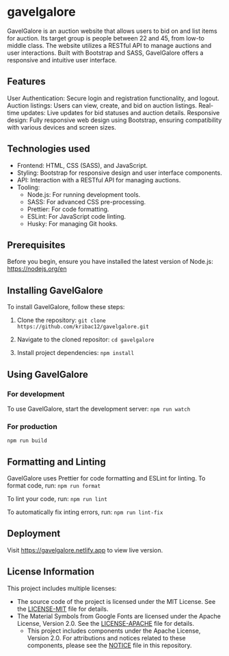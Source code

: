 # gavelgalore

GavelGalore is an auction website that allows users to bid on and list items for auction. Its target group is people between 22 and 45, from low-to middle class. The website utilizes a RESTful API to manage auctions and user interactions. Built with Bootstrap and SASS, GavelGalore offers a responsive and intuitive user interface.

## Features
User Authentication: Secure login and registration functionality, and logout.
Auction listings: Users can view, create, and bid on auction listings.
Real-time updates: Live updates for bid statuses and auction details.
Responsive design: Fully responsive web design using Bootstrap, ensuring compatibility with various devices and screen sizes.

## Technologies used
- Frontend: HTML, CSS (SASS), and JavaScript.
- Styling: Bootstrap for responsive design and user interface components.
- API: Interaction with a RESTful API for managing auctions.
- Tooling:
  - Node.js: For running development tools.
  - SASS: For advanced CSS pre-processing.
  - Prettier: For code formatting.
  - ESLint: For JavaScript code linting.
  - Husky: For managing Git hooks.

## Prerequisites
Before you begin, ensure you have installed the latest version of Node.js: https://nodejs.org/en 

## Installing GavelGalore
To install GavelGalore, follow these steps:

1. Clone the repository:
`git clone https://github.com/kribac12/gavelgalore.git`

2. Navigate to the cloned repositor:
`cd gavelgalore`

3. Install project dependencies:
`npm install`

## Using GavelGalore

### For development
To use GavelGalore, start the development server:
`npm run watch`

### For production
`npm run build`

## Formatting and Linting
GavelGalore uses Prettier for code formatting and ESLint for linting.
To format code, run:
`npm run format`

To lint your code, run:
`npm run lint`

To automatically fix inting errors, run:
`npm run lint-fix`


## Deployment
Visit https://gavelgalore.netlify.app  to view live version.

## License Information
This project includes multiple licenses:

- The source code of the project is licensed under the MIT License. See the [LICENSE-MIT](/LICENSE-MIT) file for details.
- The Material Symbols from Google Fonts are licensed under the Apache License, Version 2.0. See the [LICENSE-APACHE](/LICENSE-APACHE) file for details.
  - This project includes components under the Apache License, Version 2.0. For attributions and notices related to these components, please see the [NOTICE](/NOTICE) file in this repository.
